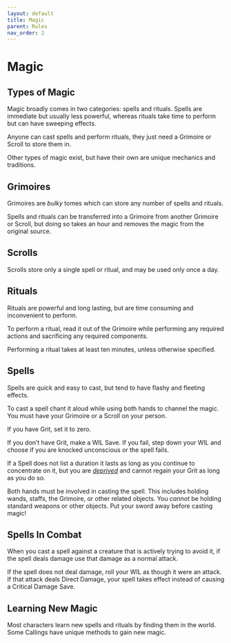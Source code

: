 ```yaml
---
layout: default
title: Magic
parent: Rules
nav_order: 2
---
```


# Magic

## Types of Magic

Magic broadly comes in two categories: spells and rituals. Spells are immediate but usually less powerful, whereas rituals take time to perform but can have sweeping effects.

Anyone can cast spells and perform rituals, they just need a Grimoire or Scroll to store them in.

Other types of magic exist, but have their own are unique mechanics and traditions.

## Grimoires

Grimoires are *bulky* tomes which can store any number of spells and rituals.

Spells and rituals can be transferred into a Grimoire from another Grimoire or Scroll, but doing so takes an hour and removes the magic from the original source.

## Scrolls

Scrolls store only a single spell or ritual, and may be used only once a day.

## Rituals

Rituals are powerful and long lasting, but are time consuming and inconvenient to perform.

To perform a ritual, read it out of the Grimoire while performing any required actions and sacrificing any required components. 

Performing a ritual takes at least ten minutes, unless otherwise specified. 

## Spells

Spells are quick and easy to cast, but tend to have flashy and fleeting effects.

To cast a spell chant it aloud while using both hands to channel the magic. You must have your Grimoire or a Scroll on your person.

If you have Grit, set it to zero.

If you don’t have Grit, make a WIL Save. If you fail, step down your WIL and choose if you are knocked unconscious or the spell fails.

If a Spell does not list a duration it lasts as long as you continue to concentrate on it, but you are [*deprived*](/SRD/HarmAndHealing.html#deprivation) and cannot regain your Grit as long as you do so. 

Both hands must be involved in casting the spell. This includes holding wands, staffs, the Grimoire, or other related objects. You *cannot* be holding standard weapons or other objects. Put your sword away before casting magic! 

## Spells In Combat

When you cast a spell against a creature that is actively trying to avoid it, if the spell deals damage use that damage as a normal attack.

If the spell does not deal damage, roll your WIL as though it were an attack. If that attack deals Direct Damage, your spell takes effect instead of causing a Critical Damage Save.

## Learning New Magic

Most characters learn new spells and rituals by finding them in the world. Some Callings have unique methods to gain new magic.